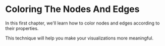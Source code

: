 # Coloring The Nodes And Edges

In this first chapter, we'll learn how to color nodes and edges according to their properties.

This technique will help you make your visualizations more meaningful.
